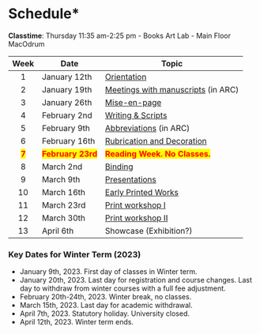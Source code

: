 # Schedule\*

**Classtime**: Thursday 11:35 am-2:25 pm - Books Art Lab - Main Floor MacOdrum

|                  Week                 | Date                                              | Topic                                                                           |
| :-----------------------------------: | ------------------------------------------------- | ------------------------------------------------------------------------------- |
|                   1                   | January 12th                                      | [Orientation](fundamentals/orientation.md)                                      |
|                   2                   | January 19th                                      | [Meetings with manuscripts](fundamentals/meetings-with-manuscripts.md) (in ARC) |
|                   3                   | January 26th                                      | [Mise-en-page](fundamentals/mise-en-page.md)                                    |
|                   4                   | February 2nd                                      | [Writing & Scripts](fundamentals/writing-and-scripts.md)                        |
|                   5                   | February 9th                                      | [Abbreviations](detailed-schedule/abbreviations.md) (in ARC)                    |
|                   6                   | February 16th                                     | [Rubrication and Decoration](detailed-schedule/decoration.md)                   |
| <mark style="color:red;">**7**</mark> | <mark style="color:red;">**February 23rd**</mark> | <mark style="color:red;">**Reading Week. No Classes.**</mark>                   |
|                   8                   | March 2nd                                         | [Binding](detailed-schedule/bookbindings.md)                                    |
|                   9                   | March 9th                                         | [Presentations](course-information/syllabus/coursework/presentations.md)        |
|                   10                  | March 16th                                        | [Early Printed Works](detailed-schedule/early-print-books.md)                   |
|                   11                  | March 23rd                                        | [Print workshop I](fundamentals/print-workshop-i.md)                            |
|                   12                  | March 30th                                        | [Print workshop II](fundamentals/print-workshop-i.md)                           |
|                   13                  | April 6th                                         | Showcase (Exhibition?)                                                          |

### Key Dates for Winter Term (2023)

* January 9th, 2023. First day of classes in Winter term.
* January 20th, 2023. Last day for registration and course changes. Last day to withdraw from  winter courses with a full fee adjustment.
* February 20th-24th, 2023. Winter break, no classes.
* March 15th, 2023. Last day for academic withdrawal.
* April 7th, 2023. Statutory holiday. University closed.
* April 12th, 2023. Winter term ends.
